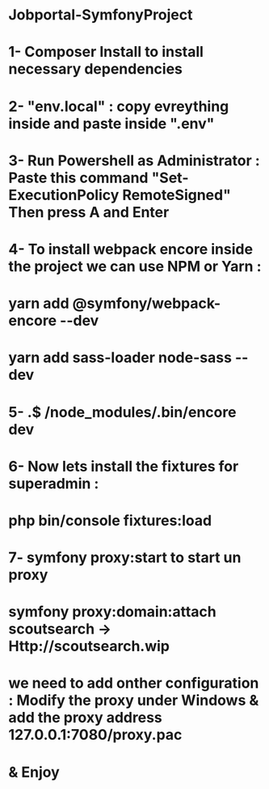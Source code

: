 # Jobportal-SymfonyProject
# 1- Composer Install to install necessary dependencies 
# 2- "env.local" : copy evreything inside and paste inside ".env"
# 3- Run Powershell as Administrator : Paste this command "Set-ExecutionPolicy RemoteSigned" Then press A and Enter
# 4- To install webpack encore inside the project we can use NPM or Yarn :
#   yarn add @symfony/webpack-encore --dev
#   yarn add sass-loader node-sass --dev
# 5- .$ /node_modules/.bin/encore dev
# 6- Now lets install the fixtures for superadmin : 
#   php bin/console fixtures:load
# 7- symfony proxy:start to start un proxy
#   symfony proxy:domain:attach scoutsearch -> Http://scoutsearch.wip
#   we need to add onther configuration : Modify the proxy under Windows  & add the proxy address 127.0.0.1:7080/proxy.pac
#   & Enjoy
